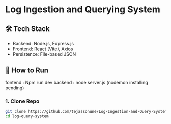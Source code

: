 # Log Ingestion and Querying System

## 🛠 Tech Stack
- Backend: Node.js, Express.js
- Frontend: React (Vite), Axios
- Persistence: File-based JSON

## 🚀 How to Run
fontend : Npm run dev
backend : node server.js (nodemon installing pending)

### 1. Clone Repo
```bash
git clone https://github.com/tejassonune/Log-Ingestion-and-Query-System
cd log-query-system
